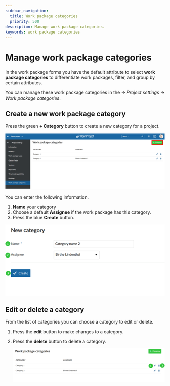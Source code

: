 ```yaml
---
sidebar_navigation:
  title: Work package categories
  priority: 500
description: Manage work package categories.
keywords: work package categories
---
```

# Manage work package categories

In the work package forms you have the default attribute to select **work package categories** to differentiate work packages, filter, and group by certain attributes.

You can manage these work package categories in the -> *Project settings* -> *Work package categories*.

## Create a new work package category

Press the green **+ Category** button to create a new category for a project.

![User-guide-project-settings-work-package-categories](User-guide-project-settings-work-package-categories-1581425056359.png)

You can enter the following information.

1. **Name** your category
2. Choose a default **Assignee** if the work package has this category.
3. Press the blue **Create** button.

![User-guide-project-settings-create-category](User-guide-project-settings-create-category.png)

## Edit or delete a category

From the list of categories you can choose a category to edit or delete.

1. Press the **edit** button to make changes to a category.

2. Press the **delete** button to delete a category.

   ![User-guide-project-settings-edit-category](User-guide-project-settings-edit-category.png)
